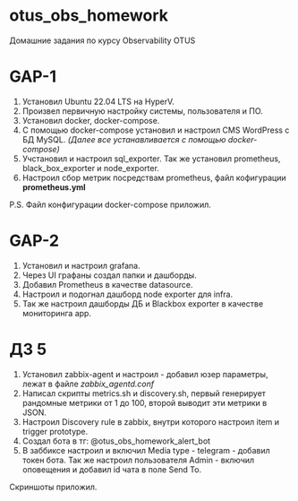 # otus_obs_homework
Домашние задания по курсу Observability OTUS

# **GAP-1**
1. Установил Ubuntu 22.04 LTS на HyperV.
2. Произвел первичную настройку системы, пользователя и ПО.
3. Установил docker, docker-compose.
4. С помощью docker-compose установил и настроил CMS WordPress с БД MySQL.
_(Далее все устанавливается с помощью docker-compose)_
5. Учстановил и настроил sql_exporter.
   Так же установил prometheus, black_box_exporter и node_exporter.
7. Настроил сбор метрик посредствам prometheus, файл кофигурации **prometheus.yml**

P.S. Файл конфигурации docker-compose приложил.

# **GAP-2**
1. Установил и настроил grafana.
2. Через UI графаны создал папки и дашборды.
3. Добавил Prometheus в качестве datasource. 
4. Настроил и подогнал дашборд node exporter для infra.
5. Так же настроил дашборды ДБ и Blackbox exporter в качестве мониторинга app.

# **ДЗ 5**
1. Установил zabbix-agent и настроил - добавил юзер параметры, лежат в файле _zabbix_agentd.conf_
2. Написал скрипты metrics.sh и discovery.sh, первый генерирует рандомные метрики от 1 до 100, второй выводит эти метрики в JSON.
3. Настроил Discovery rule в zabbix, внутри которого настроил item и trigger prototype.
4. Создал бота в тг: @otus_obs_homework_alert_bot
5. В заббиксе настроил и включил Media type - telegram - добавил токен бота. Так же настроил пользователя Admin - включил оповещения и добавил id чата в поле Send To.

Скриншоты приложил.
